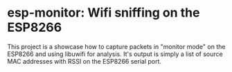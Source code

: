 # esp-monitor: Wifi sniffing on the ESP8266

This project is a showcase how to capture packets in "monitor mode" on the ESP8266 and
using libuwifi for analysis. It's output is simply a list of source MAC addresses with 
RSSI on the ESP8266 serial port.

